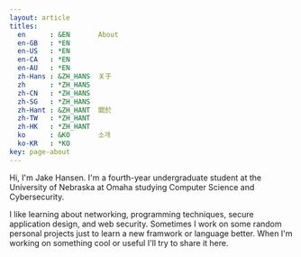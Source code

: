 ```yaml
---
layout: article
titles:
  en      : &EN       About
  en-GB   : *EN
  en-US   : *EN
  en-CA   : *EN
  en-AU   : *EN
  zh-Hans : &ZH_HANS  关于
  zh      : *ZH_HANS
  zh-CN   : *ZH_HANS
  zh-SG   : *ZH_HANS
  zh-Hant : &ZH_HANT  關於
  zh-TW   : *ZH_HANT
  zh-HK   : *ZH_HANT
  ko      : &KO       소개
  ko-KR   : *KO
key: page-about
---
```


Hi, I'm Jake Hansen. I'm a fourth-year undergraduate student at the University of Nebraska at Omaha studying Computer Science and Cybersecurity.

I like learning about networking, programming techniques, secure application design, and web security. Sometimes I work on some random personal projects just to learn a new framwork or language better. When I'm working on something cool or useful I'll try to share it here.
